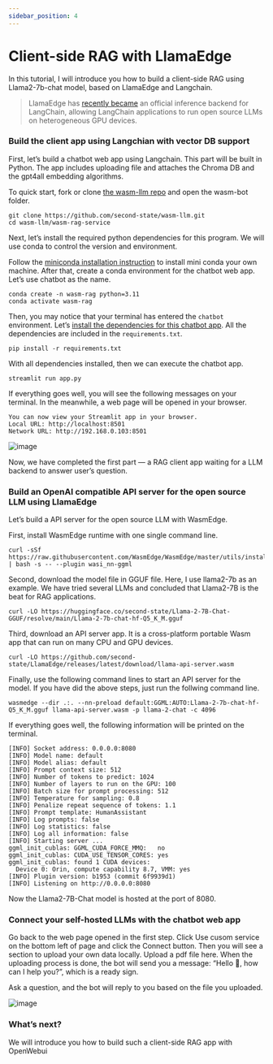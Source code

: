 ```yaml
---
sidebar_position: 4
---
```


# Client-side RAG with LlamaEdge

In this tutorial, I will introduce you how to build a client-side RAG using Llama2-7b-chat model, based on LlamaEdge and Langchain.

> LlamaEdge has [recently became](https://twitter.com/realwasmedge/status/1742437253107130552) an official inference backend for LangChain, allowing LangChain applications to run open source LLMs on heterogeneous GPU devices. 

### Build the client app using Langchian with vector DB support

First, let’s build a chatbot web app using Langchain. This part will be built in Python. The app includes uploading file and attaches the Chroma DB and the gpt4all embedding algorithms.

To quick start, fork or clone [the wasm-llm repo](https://github.com/second-state/wasm-llm) and open the wasm-bot folder.

```
git clone https://github.com/second-state/wasm-llm.git
cd wasm-llm/wasm-rag-service
```

Next, let’s install the required python dependencies for this program. We will use conda to control the version and environment.

Follow the [miniconda installation instruction](https://docs.conda.io/projects/miniconda/en/latest/#quick-command-line-install) to install mini conda your own machine. After that, create a conda environment for the chatbot web app. Let’s use chatbot as the name.


```
conda create -n wasm-rag python=3.11
conda activate wasm-rag
```

Then, you may notice that your terminal has entered the `chatbot` environment. Let’s [install the dependencies for this chatbot app](https://github.com/second-state/wasm-llm/blob/main/wasm-bot/requirements.txt). All the dependencies are included in the `requirements.txt`.


```
pip install -r requirements.txt
```

With all dependencies installed, then we can execute the chatbot app.

```
streamlit run app.py
```


If everything goes well, you will see the following messages on your terminal. In the meanwhile,  a web page will be opened in your browser.

```
You can now view your Streamlit app in your browser.
Local URL: http://localhost:8501
Network URL: http://192.168.0.103:8501
```

![image](https://github.com/LlamaEdge/docs/assets/45785633/af418d8e-9377-4613-b976-4ed3bec1836c)

Now, we have completed the first part — a RAG client app waiting for a LLM backend to answer user’s question.


### Build an OpenAI compatible API server for the open source LLM using LlamaEdge


Let’s build a API server for the open source LLM with WasmEdge.

First, install WasmEdge runtime with one single command line.

```
curl -sSf https://raw.githubusercontent.com/WasmEdge/WasmEdge/master/utils/install.sh | bash -s -- --plugin wasi_nn-ggml
```

Second, download the model file in GGUF file. Here, I use llama2-7b as an example. We have tried several LLMs and concluded that Llama2-7B is the beat for RAG applications.

```
curl -LO https://huggingface.co/second-state/Llama-2-7B-Chat-GGUF/resolve/main/Llama-2-7b-chat-hf-Q5_K_M.gguf
```

Third, download an API server app. It is a cross-platform portable Wasm app that can run on many CPU and GPU devices. 


```
curl -LO https://github.com/second-state/LlamaEdge/releases/latest/download/llama-api-server.wasm
```


Finally, use the following command lines to start an API server for the model.  If you have did the above steps, just run the follwing command line.


```
wasmedge --dir .:. --nn-preload default:GGML:AUTO:Llama-2-7b-chat-hf-Q5_K_M.gguf llama-api-server.wasm -p llama-2-chat -c 4096
```


If everything goes well, the following information will be printed on the terminal.

```
[INFO] Socket address: 0.0.0.0:8080
[INFO] Model name: default
[INFO] Model alias: default
[INFO] Prompt context size: 512
[INFO] Number of tokens to predict: 1024
[INFO] Number of layers to run on the GPU: 100
[INFO] Batch size for prompt processing: 512
[INFO] Temperature for sampling: 0.8
[INFO] Penalize repeat sequence of tokens: 1.1
[INFO] Prompt template: HumanAssistant
[INFO] Log prompts: false
[INFO] Log statistics: false
[INFO] Log all information: false
[INFO] Starting server ...
ggml_init_cublas: GGML_CUDA_FORCE_MMQ:   no
ggml_init_cublas: CUDA_USE_TENSOR_CORES: yes
ggml_init_cublas: found 1 CUDA devices:
  Device 0: Orin, compute capability 8.7, VMM: yes
[INFO] Plugin version: b1953 (commit 6f9939d1)
[INFO] Listening on http://0.0.0.0:8080
```

Now the Llama2-7B-Chat model is hosted at the port of 8080.


### Connect your self-hosted LLMs with the chatbot web app


Go back to the web page opened in the first step. Click Use cusom service on the bottom left of page and click the Connect button.
Then you will see a section to upload your own data locally.  Upload a pdf file here. When the uploading process is done, the bot will send you a message: “Hello 👋, how can I help you?”,  which is a ready sign.

Ask a question, and the bot will reply to you based on the file you uploaded.

![image](https://github.com/LlamaEdge/docs/assets/45785633/0b5273f6-7edd-4fcf-b917-c5931609c5db)

### What’s next?

We will introduce you how to build such a client-side RAG app with OpenWebui


